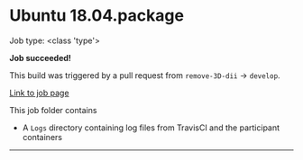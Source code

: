 # Ubuntu 18.04.package

Job type: <class 'type'>



**Job succeeded!**



This build was triggered by a pull request from `remove-3D-dii` → `develop`.



[Link to job page]({[job_link]})


This job folder contains
- A `Logs` directory containing log files from TravisCI and the participant containers


---

